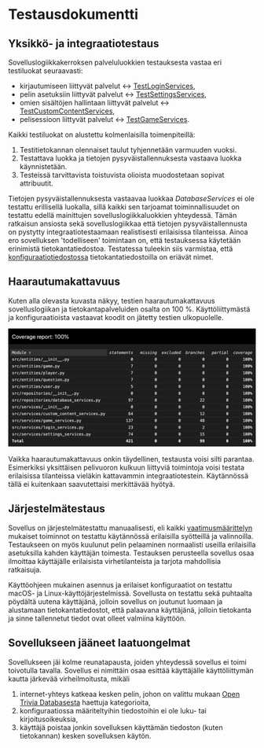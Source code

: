 # Testausdokumentti

## Yksikkö- ja integraatiotestaus

Sovelluslogiikkakerroksen palveluluokkien testauksesta vastaa eri testiluokat seuraavasti:

- kirjautumiseen liittyvät palvelut <-> [TestLoginServices](https://github.com/samushka13/ot-harjoitustyo/blob/master/src/tests/login_services_test.py),
- pelin asetuksiin liittyvät palvelut <-> [TestSettingsServices](https://github.com/samushka13/ot-harjoitustyo/blob/master/src/tests/settings_services_test.py),
- omien sisältöjen hallintaan liittyvät palvelut <-> [TestCustomContentServices](https://github.com/samushka13/ot-harjoitustyo/blob/master/src/tests/custom_content_services_test.py),
- pelisessioon liittyvät palvelut <-> [TestGameServices](https://github.com/samushka13/ot-harjoitustyo/blob/master/src/tests/game_services_test.py).

Kaikki testiluokat on alustettu kolmenlaisilla toimenpiteillä:

1. Testitietokannan olennaiset taulut tyhjennetään varmuuden vuoksi.
2. Testattava luokka ja tietojen pysyväistallennuksesta vastaava luokka käynnistetään.
3. Testeissä tarvittavista toistuvista olioista muodostetaan sopivat attribuutit.

Tietojen pysyväistallennuksesta vastaavaa luokkaa *DatabaseServices* ei ole testattu erillisellä luokalla, sillä kaikki sen tarjoamat toiminnallisuudet on testattu edellä mainittujen sovelluslogiikkaluokkien yhteydessä. Tämän ratkaisun ansiosta sekä sovelluslogiikkaa että tietojen pysyväistallennusta on pystytty integraatiotestaamaan realistisesti erilaisissa tilanteissa. Ainoa ero sovelluksen 'todelliseen' toimintaan on, että testauksessa käytetään erinimistä tietokantatiedostoa. Testatessa tuleekin siis varmistaa, että [konfiguraatiotiedostossa](https://github.com/samushka13/ot-harjoitustyo/blob/master/config.txt) tietokantatiedostoilla on eriävät nimet.

## Haarautumakattavuus

Kuten alla olevasta kuvasta näkyy, testien haarautumakattavuus sovelluslogiikan ja tietokantapalveluiden osalta on 100 %. Käyttöliittymästä ja konfiguraatioista vastaavat koodit on jätetty testien ulkopuolelle. 

![Testikattavuusraportti](screenshots/coverage_report.png)

Vaikka haarautumakattavuus onkin täydellinen, testausta voisi silti parantaa. Esimerkiksi yksittäisen pelivuoron kulkuun liittyviä toimintoja voisi testata erilaisissa tilanteissa vieläkin kattavammin integraatiotestein. Käytännössä tällä ei kuitenkaan saavutettaisi merkittävää hyötyä.

## Järjestelmätestaus

Sovellus on järjestelmätestattu manuaalisesti, eli kaikki [vaatimusmäärittelyn](https://github.com/samushka13/ot-harjoitustyo/blob/master/dokumentaatio/vaatimusmaarittely.md) mukaiset toiminnot on testattu käytännössä erilaisilla syötteillä ja valinnoilla. Testaukseen on myös kuulunut pelin pelaaminen normaalisti useilla erilaisilla asetuksilla kahden käyttäjän toimesta. Testauksen perusteella sovellus osaa ilmoittaa käyttäjälle erilaisista virhetilanteista ja tarjota mahdollisia ratkaisuja.

Käyttöohjeen mukainen asennus ja erilaiset konfiguraatiot on testattu macOS- ja Linux-käyttöjärjestelmissä. Sovellusta on testattu sekä puhtaalta pöydältä uutena käyttäjänä, jolloin sovellus on joutunut luomaan ja alustamaan tietokantatiedostot, että palaavana käyttäjänä, jolloin tietokanta ja sinne tallennetut tiedot ovat olleet valmiina käyttöön.

## Sovellukseen jääneet laatuongelmat

Sovellukseen jäi kolme reunatapausta, joiden yhteydessä sovellus ei toimi toivotulla tavalla. Sovellus ei nimittäin osaa esittää käyttäjälle käyttöliittymän kautta järkevää virheilmoitusta, mikäli

1. internet-yhteys katkeaa kesken pelin, johon on valittu mukaan [Open Trivia Databasesta](https://opentdb.com/api_config.php) haettuja kategorioita,
2. konfiguraatiossa määriteltyihin tiedostoihin ei ole luku- tai kirjoitusoikeuksia,
3. käyttäjä poistaa jonkin sovelluksen käyttämän tiedoston (kuten tietokannan) kesken sovelluksen käytön.
